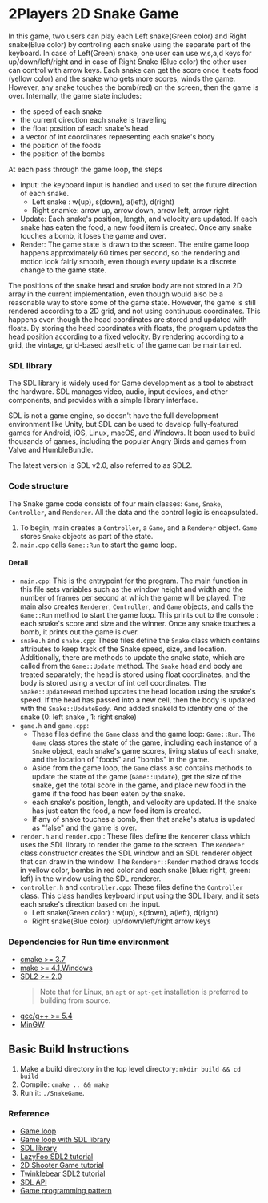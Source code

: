 # 2Players 2D Snake Game
In this game, two users can play each Left snake(Green color) and Right snake(Blue color) by controling each snake using the separate part of the keyboard. In case of Left(Green) snake, one user can use w,s,a,d keys for up/down/left/right and in case of Right Snake (Blue color) the other user can control with arrow keys. Each snake can get the score once it eats food (yellow color) and the snake who gets more scores, winds the game. However, any snake touches the bomb(red) on the screen, then the game is over. Internally, the game state includes:
- the speed of each snake
- the current direction each snake is travelling
- the float position of each snake's head
- a vector of int coordinates representing each snake's body
- the position of the foods
- the position of the bombs

At each pass through the game loop, the steps
- Input: the keyboard input is handled and used to set the future direction of each snake.
    - Left snake : w(up), s(down), a(left), d(right)
    - Right snamke: arrow up, arrow down, arrow left, arrow right
- Update: Each snake's position, length, and velocity are updated. If each snake has eaten the food, a new food item is created. Once any snake touches a bomb, it loses the game and over.
- Render: The game state is drawn to the screen. The entire game loop happens approximately 60 times per second, so the rendering and motion look fairly smooth, even though every update is a discrete change to the game state.

The positions of the snake head and snake body are not stored in a 2D array in the current implementation, even though would also be a reasonable way to store some of the game state. However, the game is still rendered according to a 2D grid, and not using continuous coordinates. This happens even though the head coordinates are stored and updated with floats. By storing the head coordinates with floats, the program updates the head position according to a fixed velocity. By rendering according to a grid, the vintage, grid-based aesthetic of the game can be maintained.

### SDL library
The SDL library is widely used for Game development as a tool to abstract the hardware. SDL manages video, audio, input devices, and other components, and provides with a simple library interface.

SDL is not a game engine, so doesn't have the full development environment like Unity, but SDL can be used to develop fully-featured games for Android, iOS, Linux, macOS, and Windows. It been used to build thousands of games, including the popular Angry Birds and games from Valve and HumbleBundle.

The latest version is SDL v2.0, also referred to as SDL2.

### Code structure
The Snake game code consists of four main classes: `Game`, `Snake`, `Controller`, and `Renderer`. All the data and the control logic is encapsulated.
1. To begin, main creates a `Controller`, a `Game`, and a `Renderer` object. `Game` stores `Snake` objects as part of the state.
2. `main.cpp` calls `Game::Run` to start the game loop.
#### Detail 
- `main.cpp`: This is the entrypoint for the program. The main function in this file sets variables such as the window height and width and the number of frames per second at which the game will be played. The main also creates `Renderer`, `Controller`, and `Game` objects, and calls the `Game::Run` method to start the game loop. This prints out to the console : each snake's score and size and the winner. Once any snake touches a bomb, it prints out the game is over.
- `snake.h` and `snake.cpp`: These files define the `Snake` class which contains attributes to keep track of the Snake speed, size, and location. Additionally, there are methods to update the snake state, which are called from the `Game::Update` method. The `Snake` head and body are treated separately; the head is stored using float coordinates, and the body is stored using a vector of int cell coordinates. The `Snake::UpdateHead` method updates the head location using the snake's speed. If the head has passed into a new cell, then the body is updated with the `Snake::UpdateBody`. And added snakeId to identify one of the snake (0: left snake , 1: right snake) 
- `game.h` and `game.cpp`: 
    - These files define the `Game` class and the game loop: `Game::Run`. The `Game` class stores the state of the game, including each instance of a `Snake` object, each snake's game scores, living status of each snake, and the location of "foods" and "bombs" in the game. 
    - Aside from the game loop, the `Game` class also contains methods to update the state of the game (`Game::Update`), get the size of the snake, get the total score in the game, and place new food in the game if the food has been eaten by the snake.
    - each snake's position, length, and velocity are updated. If the snake has just eaten the food, a new food item is created.
    - If any of snake touches a bomb, then that snake's status is updated as "false" and the game is over.
- `render.h` and `render.cpp` : These files define the `Renderer` class which uses the SDL library to render the game to the screen. The `Renderer` class constructor creates the SDL window and an SDL renderer object that can draw in the window. The `Renderer::Render` method draws foods in yellow color, bombs in red color and each snake (blue: right, green: left) in the window using the SDL renderer.
- `controller.h` and `controller.cpp`: These files define the `Controller` class. This class handles keyboard input using the SDL libary, and it sets each snake's direction based on the input. 
    - Left snake(Green color) : w(up), s(down), a(left), d(right)
    - Right snake(Blue color): up/down/left/right arrow keys

### Dependencies for Run time environment
* [cmake >= 3.7](https://cmake.org/install/)
* [make >= 4.1](https://developer.apple.com/xcode/features/),[Windows](http://gnuwin32.sourceforge.net/packages/make.htm)
* [SDL2 >= 2.0](https://wiki.libsdl.org/Installation)
  >Note that for Linux, an `apt` or `apt-get` installation is preferred to building from source. 
* [gcc/g++ >= 5.4](https://developer.apple.com/xcode/features/)
* [MinGW](http://www.mingw.org/)

## Basic Build Instructions
1. Make a build directory in the top level directory: `mkdir build && cd build`
2. Compile: `cmake .. && make`
3. Run it: `./SnakeGame`.

### Reference
- [Game loop](https://gameprogrammingpatterns.com/game-loop.html)
- [Game loop with SDL library](http://www.informit.com/articles/article.aspx?p=2928180&seqNum=4)
- [SDL library](https://www.libsdl.org/)
- [LazyFoo SDL2 tutorial](https://lazyfoo.net/tutorials/SDL/)
- [2D Shooter Game tutorial](https://www.parallelrealities.co.uk/tutorials/)
- [Twinklebear SDL2 tutorial](https://www.willusher.io/pages/sdl2/)
- [SDL API](https://wiki.libsdl.org/APIByCategory)
- [Game programming pattern](https://gameprogrammingpatterns.com/)
